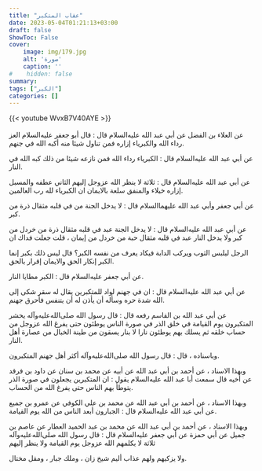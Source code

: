 ```yaml
---
title: "عقاب المتكبر"
date: 2023-05-04T01:21:13+03:00
draft: false
ShowToc: False
cover:
    image: img/179.jpg
    alt: 'صورة'
    caption: ''
#    hidden: false
summary: 
tags: ["الكبر"]
categories: []
---
```

{{< youtube WvxB7V40AYE >}}  
 <br>
عن العلاء بن الفضل عن أبي عبد الله عليه‌السلام قال : قال
أبو جعفر عليه‌السلام العز رداء الله والكبرياء إزاره فمن تناول شيئا منه أكبه
الله في جنهم.

عن أبي عبد الله عليه‌السلام قال :
الكبرياء رداء الله فمن نازعه شيئا من ذلك كبه الله في النار.

عن أبي عبد الله عليه‌السلام قال : ثلاثة لا ينظر
الله عزوجل إليهم الثاني عطفه والمسبل إزاره خيلاء والمنفق سلعة بالايمان
ان الكبرياء لله رب العالمين.

عن أبي جعفر وأبي عبد الله
عليهما‌السلام قال : لا يدخل الجنة من في قلبه مثقال ذرة من كبر.

عن أبي عبد الله عليه‌السلام قال : لا يدخل الجنة عبد في قلبه مثقال ذرة من خردل من كبر ولا يدخل النار
عبد في قلبه مثقال حبة من خردل من إيمان ، قلت جعلت فداك ان
 
الرجل ليلبس الثوب ويركب الدابة فيكاد يعرف من نفسه الكبر؟ قال
ليس ذلك بكبر إنما الكبر إنكار الحق والايمان إقرار بالحق.

عن أبي جعفر عليه‌السلام قال : الكبر مطايا النار.

عن أبي عبد الله عليه‌السلام قال :
ان في جهنم لواد للمتكبرين يقال له سقر شكى إلى الله شدة حره وسأله
أن يأذن له أن يتنفس فأحرق جهنم.

عن أبي عبد الله بن القاسم رفعه قال : قال رسول الله صلى‌الله‌عليه‌وآله يحشر
المتكبرون يوم القيامة في خلق الذر في صورة الناس يوطئون حتى يفرغ
الله عزوجل من حساب خلقه ثم يسلك بهم يوطئون نارا لا بنار يسقون
من طينة الخبال من عصارة أهل النار.

وباسناده ، قال : قال رسول الله صلى‌الله‌عليه‌وآله أكثر أهل جهنم المتكبرون.

وبهذا الاسناد ، عن أحمد بن أبي عبد الله عن أبيه عن محمد بن سنان
عن داود بن فرقد عن أخيه قال سمعت أبا عبد الله عليه‌السلام يقول : ان
المتكبرين يجعلون في صورة الذر يتوطأ بهم الناس حتى يفرغ الله من
الحساب.

وبهذا الاسناد ، عن أحمد بن أبي عبد الله عن محمد بن علي الكوفي
عن عمرو بن جميع عن أبي عبد الله عليه‌السلام قال : الجبارون أبعد الناس من
الله يوم القيامة.

وبهذا الاسناد ، عن أحمد بن أبي عبد الله عن محمد بن عبد الحميد
العطار عن عاصم بن جميل عن أبي حمزة عن أبي جعفر عليه‌السلام قال : قال
رسول الله صلى‌الله‌عليه‌وآله ثلاثة لا يكلمهم الله عزوجل يوم القيامة ولا ينظر إليهم
 
ولا يزكيهم ولهم عذاب أليم شيخ زان ، وملك جبار ، ومقل مختال.

